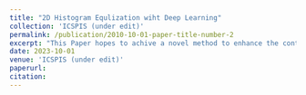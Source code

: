 ```yaml
---
title: "2D Histogram Equlization wiht Deep Learning"
collection: 'ICSPIS (under edit)'
permalink: /publication/2010-10-01-paper-title-number-2
excerpt: "This Paper hopes to achive a novel method to enhance the contrast of images by combining the classical methods with deep learning."
date: 2023-10-01
venue: 'ICSPIS (under edit)'
paperurl: 
citation: 
---
```

